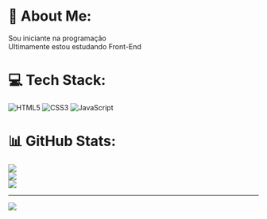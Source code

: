 # 💫 About Me:
Sou iniciante na programação<br>Ultimamente estou estudando Front-End


# 💻 Tech Stack:
![HTML5](https://img.shields.io/badge/html5-%23E34F26.svg?style=for-the-badge&logo=html5&logoColor=white) ![CSS3](https://img.shields.io/badge/css3-%231572B6.svg?style=for-the-badge&logo=css3&logoColor=white) ![JavaScript](https://img.shields.io/badge/javascript-%23323330.svg?style=for-the-badge&logo=javascript&logoColor=%23F7DF1E)
# 📊 GitHub Stats:
![](https://github-readme-stats.vercel.app/api?username=Monengue&theme=radical&hide_border=false&include_all_commits=false&count_private=false)<br/>
![](https://github-readme-streak-stats.herokuapp.com/?user=Monengue&theme=radical&hide_border=false)<br/>
![](https://github-readme-stats.vercel.app/api/top-langs/?username=Monengue&theme=radical&hide_border=false&include_all_commits=false&count_private=false&layout=compact)

---
[![](https://visitcount.itsvg.in/api?id=Monengue&icon=5&color=1)](https://visitcount.itsvg.in)

<!-- Proudly created with GPRM ( https://gprm.itsvg.in ) -->